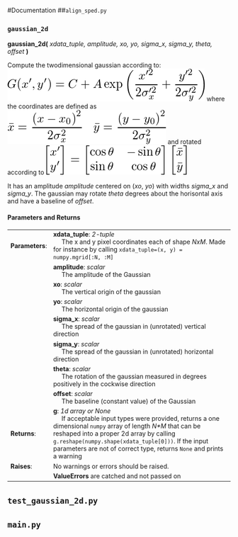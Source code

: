 #Documentation
##`align_sped.py`

### `gaussian_2d`
__gaussian_2d(__ _xdata_tuple, amplitude, xo, yo, sigma_x, sigma_y, theta, offset_ __)__

Compute the twodimensional gaussian according to: 
<img src="gauss.png" alt="Gauss"/>
where the coordinates are defined as 
<img src="transformation.png" alt="Substitution"/>
and rotated according to
<img src="rotation.png" alt="Rotation"/>

It has an amplitude _amplitude_ centered on (_xo_, _yo_) with widths _sigma\_x_ and _sigma\_y_. The gaussian may rotate _theta_ degrees about the horisontal axis and have a baseline of _offset_.

#### Parameters and Returns
| | |
| --- | --- |
| __Parameters__: | __xdata\_tuple__: _2-tuple_<br>&nbsp;&nbsp;&nbsp;&nbsp;&nbsp;The x and y pixel coordinates each of shape _NxM_. Made for instance by calling `xdata_tuple=(x, y) = numpy.mgrid[:N, :M]`|
|  | __amplitude__: _scalar_<br>&nbsp;&nbsp;&nbsp;&nbsp;&nbsp;The amplitude of the Gaussian|
|  | __xo__: _scalar_ <br>&nbsp;&nbsp;&nbsp;&nbsp;&nbsp;The vertical origin of the gaussian|
|  | __yo__: _scalar_ <br>&nbsp;&nbsp;&nbsp;&nbsp;&nbsp;The horizontal origin of the gaussian|
|  | __sigma\_x__: _scalar_ <br>&nbsp;&nbsp;&nbsp;&nbsp;&nbsp;The spread of the gaussian in (unrotated) vertical direction|
|  | __sigma\_y__: _scalar_ <br>&nbsp;&nbsp;&nbsp;&nbsp;&nbsp;The spread of the gaussian in (unrotated) horizontal direction|
|  | __theta__: _scalar_ <br>&nbsp;&nbsp;&nbsp;&nbsp;&nbsp;The rotation of the gaussian measured in degrees positively in the cockwise direction|
|  | __offset__: _scalar_ <br>&nbsp;&nbsp;&nbsp;&nbsp;&nbsp;The baseline (constant value) of the Gaussian|
| __Returns__: | __g__: _1d array or None_<br>&nbsp;&nbsp;&nbsp;&nbsp;&nbsp;If acceptable input types were provided, returns a one dimensional `numpy` array of length _N*M_ that can be reshaped into a proper 2d array by calling `g.reshape(numpy.shape(xdata_tuple[0]))`. If the input parameters are not of correct type, returns `None` and prints a warning|
| __Raises__: | No warnings or errors should be raised.|
|  | __ValueErrors__ are catched and not passed on|

## `test_gaussian_2d.py`

## `main.py`
